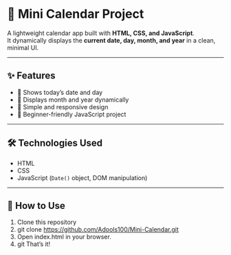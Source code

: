 # 📅 Mini Calendar Project

A lightweight calendar app built with **HTML, CSS, and JavaScript**.  
It dynamically displays the **current date, day, month, and year** in a clean, minimal UI.

---

## ✨ Features
- 📌 Shows today’s date and day
- 📌 Displays month and year dynamically
- 📌 Simple and responsive design
- 📌 Beginner-friendly JavaScript project

---

## 🛠️ Technologies Used
- HTML  
- CSS  
- JavaScript (`Date()` object, DOM manipulation)

---

## 📖 How to Use
1. Clone this repository
2. git clone https://github.com/Adools100/Mini-Calendar.git
3. Open index.html in your browser.
4. git That’s it! 

